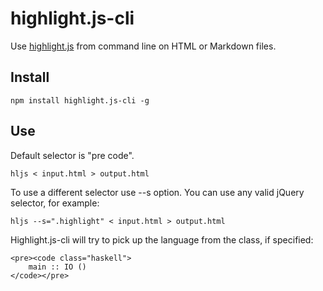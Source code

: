 highlight.js-cli
================

Use [highlight.js](http://highlightjs.org/) from command line on HTML or Markdown files.

## Install

```
npm install highlight.js-cli -g
```

## Use

Default selector is "pre code".

```
hljs < input.html > output.html
```

To use a different selector use --s option. You can use any valid jQuery selector, for example:

```
hljs --s=".highlight" < input.html > output.html
```

Highlight.js-cli will try to pick up the language from the class, if specified:

```
<pre><code class="haskell">
	main :: IO ()
</code></pre>
```